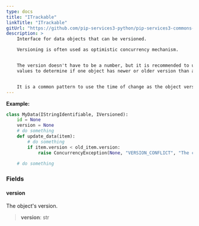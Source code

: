 ```yaml
---
type: docs
title: "ITrackable"
linkTitle: "ITrackable"
gitUrl: "https://github.com/pip-services3-python/pip-services3-commons-python"
description: > 
    Interface for data objects that can be versioned.

    Versioning is often used as optimistic concurrency mechanism. 


    The version doesn't have to be a number, but it is recommended to use sequential
    values to determine if one object has newer or older version than another one.


    It is a common pattern to use the time of change as the object version.
---
```


**Example:**
```python
class MyData(IStringIdentifiable, IVersioned):
    id = None
    version = None
    # do something
    def update_data(item):
        # do something
        if item.version < old_item.version:
            raise ConcurrencyException(None, "VERSION_CONFLICT", "The change has older version stored args")
    
    # do something
```

### Fields

<span class="hide-title-link">

#### version
The object's version.
> **version**: str

</span>